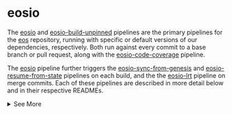 # eosio
The [eosio](https://buildkite.com/EOSIO/eosio) and [eosio-build-unpinned](https://buildkite.com/EOSIO/eosio-build-unpinned) pipelines are the primary pipelines for the [eos](https://github.com/EOSIO/eos) repository, running with specific or default versions of our dependencies, respectively. Both run against every commit to a base branch or pull request, along with the [eosio-code-coverage](https://buildkite.com/EOSIO/eosio-code-coverage) pipeline.

The [eosio](https://buildkite.com/EOSIO/eosio) pipeline further triggers the [eosio-sync-from-genesis](https://buildkite.com/EOSIO/eosio-sync-from-genesis) and [eosio-resume-from-state](https://buildkite.com/EOSIO/eosio-resume-from-state) pipelines on each build, and the the [eosio-lrt](https://buildkite.com/EOSIO/eosio-lrt) pipeline on merge commits. Each of these pipelines are described in more detail below and in their respective READMEs.

<details>
<summary>See More</summary>

## Index
1. [Configuration](README.md#configuration)
   1. [Variables](README.md#variables)
   1. [Examples](README.md#examples)
1. [Pipelines](README.md#pipelines)
1. [See Also](README.md#see-also)

## Configuration
Most EOSIO pipelines are run any time you push a commit or tag to an open pull request in [eos](https://github.com/EOSIO/eos), any time you merge a pull request, and nightly. The [eosio-lrt](https://buildkite.com/EOSIO/eosio-lrt) pipeline only runs when you merge a pull request because it takes so long. Long-running tests are also run in the [eosio](https://buildkite.com/EOSIO/eosio) nightly builds, which have `RUN_ALL_TESTS='true'` set.

### Variables
Most pipelines in the organization have several environment variables that can be used to configure how the pipeline runs. These environment variables can be specified when manually triggering a build via the Buildkite UI.

Configure which platforms are run:
```bash
SKIP_LINUX='true|false'              # skip all steps on Linux distros
SKIP_MAC='true|false'                # skip all steps on Mac hardware
```
These will override more specific operating system declarations, and primarily exist to disable one of our two buildfleets should one be sick or the finite macOS agents are congested.

Configure which operating systems are built, tested, and packaged:
```bash
RUN_ALL_TESTS='true'                 # run all tests in the current build (including LRTs, overridden by SKIP* variables)
SKIP_AMAZON_LINUX_2='true|false'     # skip all steps for Amazon Linux 2
SKIP_CENTOS_7_7='true|false'         # skip all steps for Centos 7.7
SKIP_CENTOS_8='true|false'           # skip all steps for Centos 8
SKIP_MACOS_10_14='true|false'        # skip all steps for MacOS 10.14
SKIP_MACOS_10_15='true|false'        # skip all steps for MacOS 10.15
SKIP_MACOS_11='true|false'           # skip all steps for MacOS 11
SKIP_UBUNTU_16_04='true|false'       # skip all steps for Ubuntu 16.04
SKIP_UBUNTU_18_04='true|false'       # skip all steps for Ubuntu 18.04
SKIP_UBUNTU_20_04='true|false'       # skip all steps for Ubuntu 20.04
```

Configure which steps are executed for each operating system:
```bash
SKIP_BUILD='true|false'              # skip all build steps
SKIP_UNIT_TESTS='true|false'         # skip all unit tests
SKIP_WASM_SPEC_TESTS='true|false'    # skip all wasm spec tests
SKIP_SERIAL_TESTS='true|false'       # skip all integration tests
SKIP_LONG_RUNNING_TESTS='true|false' # skip all long running tests
SKIP_MULTIVERSION_TEST='true|false'  # skip all multiversion tests
SKIP_SYNC_TESTS='true|false'         # skip all sync tests
SKIP_PACKAGE_BUILDER='true|false'    # skip all packaging steps
```

Configure how the steps are executed:
```bash
PINNED='true|false'                  # use specific versions of dependencies instead of whatever version is provided by default on a given platform
TIMEOUT='##'                         # set timeout in minutes for all steps
```

### Examples
Build and test on Linux only:
```bash
SKIP_MAC='true'
```

Build and test on MacOS only:
```bash
SKIP_LINUX='true'
```

Skip all tests:
```bash
SKIP_UNIT_TESTS='true'
SKIP_WASM_SPEC_TESTS='true'
SKIP_SERIAL_TESTS='true'
SKIP_LONG_RUNNING_TESTS='true'
SKIP_MULTIVERSION_TEST='true'
SKIP_SYNC_TESTS='true'
```

## Pipelines
There are several eosio pipelines that exist and are triggered by pull requests, pipelines, or schedules:

Pipeline | Details
---|---
[eosio](https://buildkite.com/EOSIO/eosio) | [eos](https://github.com/EOSIO/eos) build, tests, and packaging with pinned dependencies; runs on every pull request and base branch commit, and nightly
[eosio-base-images](https://buildkite.com/EOSIO/eosio-base-images) | pack EOSIO dependencies into docker and Anka base-images nightly
[eosio-big-sur-beta](https://buildkite.com/EOSIO/eosio-big-sur-beta) | build and test [eos](https://github.com/EOSIO/eos) on macOS 11 "Big Sur" weekly
[eosio-build-scripts](https://buildkite.com/EOSIO/eosio-build-scripts) | run [eos](https://github.com/EOSIO/eos) build scripts nightly on empty operating systems
[eosio-build-unpinned](https://buildkite.com/EOSIO/eosio-build-unpinned) | [eos](https://github.com/EOSIO/eos) build and tests with platform-provided dependencies; runs on every pull request and base branch commit, and nightly
[eosio-code-coverage](https://buildkite.com/EOSIO/eosio-code-coverage) | assess [eos](https://github.com/EOSIO/eos) unit test coverage; runs on every pull request and base branch commit
[eosio-debug-build](https://buildkite.com/EOSIO/eosio-debug-build) | perform a debug build for [eos](https://github.com/EOSIO/eos) on every pull request and base branch commit
[eosio-lrt](https://buildkite.com/EOSIO/eosio-lrt) | runs tests that need more time on merge commits
[eosio-resume-from-state](https://buildkite.com/EOSIO/eosio-resume-from-state) | loads the current version of `amnod` from state files generated by specific previous versions of `amnod` in each [eosio](https://buildkite.com/EOSIO/eosio) build ([Documentation](https://github.com/EOSIO/auto-eks-sync-nodes/blob/master/pipelines/eosio-resume-from-state/README.md))
[eosio-sync-from-genesis](https://buildkite.com/EOSIO/eosio-sync-from-genesis) | sync the current version of `amnod` past genesis from peers on common public chains as a smoke test, for each [eosio](https://buildkite.com/EOSIO/eosio) build
[eosio-test-stability](https://buildkite.com/EOSIO/eosio-test-stability) | prove or disprove test stability by running a test thousands of times

## See Also
- Buildkite
  - [DevDocs](https://github.com/EOSIO/devdocs/wiki/Buildkite)
  - [eosio-resume-from-state Documentation](https://github.com/EOSIO/auto-eks-sync-nodes/blob/master/pipelines/eosio-resume-from-state/README.md)
  - [Run Your First Build](https://buildkite.com/docs/tutorials/getting-started#run-your-first-build)
  - [Stability Testing](https://github.com/EOSIO/eos/blob/HEAD/.cicd/eosio-test-stability.md)
- [#help-automation](https://blockone.slack.com/archives/CMTAZ9L4D) Slack Channel

</details>
